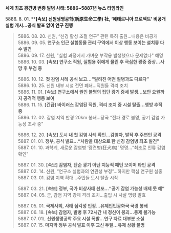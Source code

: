  **세계 최초 광견병 변종 발병 사태: 5886~5887년 뉴스 타임라인**

5886\. 8\. 01\. ****\[속보] 신원생명공학(新原生命工學) 社, ‘에테르니아 프로젝트’ 비공개 실험 개시…공식 발표 없이 연구 진행**

> 5886\. 08\. 20\. 신원, “신경 활성 조절 연구” 관련 특허 출원…내용은 비공개  
> 5886\. 09\. 05\. **연구소 인근 실험동물 관리 구역에서 이상 행동 보이는 설치류 다수 발견**  
> 5886\. 09\. 17\. 신원, "실험 과정에서 가벼운 부작용 발생했으나 문제없다" 해명  
> 5886\. 10\. 03\. **\[속보] 연구소 직원, 실험용 쥐에게 물린 후 극심한 광증 증상…사망 후 부검 중** 
> 
> 5886\. 10\. 12\. **첫 감염 사례 공식 보고…“알려진 어떤 질병과도 다르다”**  
> 5886\. 10\. 25\. 신원 내부 시설 전면 폐쇄…직원들 격리 조치  
> 5886\. 11\. 01\. **\[속보] 연구소에서 원인 불명의 집단 광기 증세 발생…보안 요원까지 공격적 행동 보여**  
> 5886\. 11\. 15\. **\[긴급] 바이러스 감염된 직원, 격리 조치 중 시설 탈출…행방 추적 중**  
> 5886\. 12\. 02\. 감염 지역 반경 20km 봉쇄…당국 “전파 경로 불명, 공기 감염 가능성 조사 중”  
> 
> 5886\. 12\. 20\. **\[속보] 도시 내 첫 감염 사례 확인…감염자, 발작 후 주변인 공격**  
> 5887\. 01\. 01\. **정부, 공식 발표…“사람을 대상으로 한 신경 감염병 최초 발견”**  
> 5887\. 01\. 10\. 과학계, 새로운 감염병 ‘광견병(狂犬病)’ 명명…“최초로 인류 감염 확인”  
> 
> 5887\. 01\. 30\. **\[속보] 감염자, 단순 광기 아닌 지능적 패턴 보이며 타인 공격**  
> 5887\. 02\. 14\. 신원, “연구소 실험과의 연관성 부정”…하지만 핵심 연구원 실종  
> 5887\. 03\. 01\. 감염 지역 확대…주민들 도시 탈출 시작  
> 
> 5887\. 03\. 21\. **\[속보] 정부, 국가 비상사태 선포…“공기 감염 가능성 배제 못 해”**  
> 5887\. 04\. 05\. 군, 감염 지역 강제 격리 조치…출입 시 사살 명령 발효  
> 
> 5887\. 05\. 01\. **국제사회, 사태 심각성 인정…유제인민공화국 국경 봉쇄**  
> 5887\. 06\. 18\. **\[속보] 감염자, 발병 후 72시간 내 정신이 붕괴…통제 불가능**  
> 5887\. 07\. 01\\. **신원생명공학 주요 시설 폭발…연구 자료 대부분 소실**  
> 5887\. 07\. 15\. **마지막 정부 공식 발표 이후 교신 두절…유제 상황 불명**